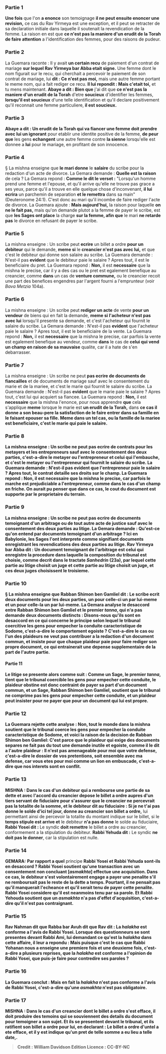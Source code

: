 
### Partie 1
<b>Une fois</b> que l'on <b>a enonce</b> son temoignage <b>il ne peut ensuite enoncer une revision,</b> ce cas du Rav Yirmeya est une exception, et il peut se retracter de sa declaration initiale dans laquelle il soutenait la revendication de la femme. La raison en est que <b>ce n'est pas la maniere d'un erudit de la Torah de faire attention</b> a l'identification des femmes, pour des raisons de pudeur.

### Partie 2
La Guemara raconte : Il y avait <b>un certain recu</b> de paiement d'un contrat de mariage <b>sur lequel Rav Yirmeya bar Abba etait signe.</b> Une femme dont le nom figurait sur le recu, qui cherchait a percevoir le paiement de son contrat de mariage, lui <b>dit : Ce n'est pas moi,</b> mais une autre femme portant le meme nom, qui a fait rediger ce recu. <b>Il lui repondit : Mais c'etait toi,</b> et tu mens maintenant. <b>Abaye a dit : Bien que</b> j'ai dit que <b>ce n'est pas la maniere d'un erudit de la Torah</b> d'etre <b>soucieux</b> d'identifier les femmes, <b>lorsqu'il est soucieux</b> d'une telle identification et qu'il declare positivement qu'il reconnait une femme particuliere, <b>il est soucieux.</b>

### Partie 3
<b>Abaye a dit : Un erudit de la Torah qui va fiancer une femme doit prendre avec lui un ignorant</b> pour etablir une identite positive de la femme, <b>de peur que</b> les gens <b>echangent</b> une autre femme contre <b>la sienne</b> lorsqu'elle est donnee a <b>lui</b> pour le mariage, en profitant de son innocence.

### Partie 4
§ La mishna enseigne que <b>le mari donne</b> le <b>salaire</b> du scribe pour la redaction d'un acte de divorce. La Gemara demande : <b>Quelle est la raison</b> de cela ? La Gemara repond : <b>Comme le dit le verset :</b> "Lorsqu'un homme prend une femme et l'epouse, et qu'il arrive qu'elle ne trouve pas grace a ses yeux, parce qu'il a trouve en elle quelque chose d'inconvenant, <b>il lui ecrira</b> un parchemin de separation <b>et le remettra</b> dans sa main" (Deuteronome 24:1). C'est donc au mari qu'il incombe de faire rediger l'acte de divorce. La Guemara ajoute : <b>Mais aujourd'hui,</b> la raison pour laquelle <b>on ne le fait pas,</b> mais qu'on demande plutot a la femme de payer le scribe, est que <b>les Sages ont place</b> la charge <b>sur la femme, afin que</b> le mari <b>ne retarde pas</b> le divorce en refusant de payer le scribe.

### Partie 5
La mishna enseigne : Un scribe peut <b>ecrire</b> un billet a ordre <b>pour un debiteur</b> qui le demande, <b>meme si</b> le <b>creancier n'est pas avec lui,</b> et que c'est le debiteur qui donne son salaire au scribe. La Guemara demande : N'est-il pas <b>evident</b> que le debiteur paie le salaire ? Apres tout, il est le beneficiaire du pret. La Guemara repond : <b>Non,</b> il est <b>necessaire</b> que la mishna le precise, car il y a des cas ou le pret est egalement benefique au creancier, comme <b>dans</b> un cas de <b>venture commune,</b> ou le creancier recoit une part des benefices engendres par l'argent fourni a l'emprunteur (voir <i>Bava Metzia</i> 104a).

### Partie 6
La mishna enseigne : Un scribe peut <b>rediger un acte</b> de vente <b>pour un vendeur</b> de biens qui en fait la demande, <b>meme si l'acheteur n'est pas avec lui</b> lorsqu'il presente sa demande, et c'est l'acheteur qui fournit le salaire du scribe. La Gemara demande : N'est-il pas <b>evident</b> que l'acheteur paie le salaire ? Apres tout, il est le beneficiaire de la vente. La Guemara repond : <b>Non,</b> il est <b>necessaire</b> que la mishna le precise, car parfois la vente est egalement benefique au vendeur, comme <b>dans</b> le cas de <b>celui qui vend un champ en raison de sa mauvaise</b> qualite, car il a hate de s'en debarrasser.

### Partie 7
La mishna enseigne : Un scribe ne peut <b>pas ecrire de documents de fiancailles</b> et de documents de mariage sauf avec le consentement du marie et de la mariee, et c'est le marie qui fournit le salaire du scribe. La Guemara demande : N'est-il pas <b>evident</b> que le marie paie le salaire ? Apres tout, c'est lui qui acquiert sa fiancee. La Guemara repond : <b>Non,</b> il est <b>necessaire</b> que la mishna l'enonce, pour nous apprendre <b>que</b> cela s'applique <b>meme</b> lorsque le marie est <b>un erudit de la Torah,</b> dans <b>ce cas <b>il donne a son beau-pere la satisfaction de le faire entrer dans sa famille</b> en le faisant epouser sa fille. Meme dans un tel cas, ou la famille de la mariee est beneficiaire, c'est le marie qui paie le salaire.

### Partie 8
La mishna enseigne : Un scribe ne peut <b>pas ecrire de contrats pour les metayers et les entrepreneurs</b> sauf avec le consentement des deux parties, c'est-a-dire le metayer ou l'entrepreneur et celui qui l'embauche, et c'est le metayer ou l'entrepreneur qui fournit le salaire du scribe. La Guemara demande : N'est-il pas <b>evident</b> que l'entrepreneur paie le salaire ? Apres tout, le contrat detaille ses droits sur le champ. La Guemara repond : <b>Non,</b> il est <b>necessaire</b> que la mishna le precise, car parfois le marche est prejudiciable a l'entrepreneur, comme <b>dans</b> le cas d'un <b>champ en friche</b>. On aurait pu penser que dans ce cas, le cout du document est supporte par le proprietaire du terrain.

### Partie 9
La mishna enseigne : Un scribe ne peut <b>pas ecrire de documents</b> temoignant d'un <b>arbitrage</b> ou de tout autre acte de justice <b>sauf avec le consentement des deux</b> parties au litige. La Gemara demande : <b>Qu'est-ce qu'on entend par <b>documents</b> temoignant d'un <b>arbitrage</b> ? Ici</b> en Babylonie, les Sages l'ont <b>interprete</b> comme signifiant <b>documents enregistrant les revendications</b> des deux parties au litige. <b>Rav Yirmeya bar Abba dit :</b> Un document temoignant de l'arbitrage est celui qui enregistre la procedure dans laquelle la composition du tribunal est choisie, comme decrit dans le tractate <i>Sanhedrin</i> (23a), par lequel <b>cette partie au litige <b>choisit un</b> juge <b>et cette</b> partie au litige <b>choisit un</b> juge, et ces deux juges choisissent le troisieme.

### Partie 10
§ La mishna enseigne que <b>Rabban Shimon ben Gamliel dit :</b> Le scribe <b>ecrit deux</b> documents <b>pour les deux</b> parties, un <b>pour celle-ci</b> un <b>par lui-meme et</b> un <b>pour celle-la</b> un <b>par lui-meme.</b> La Gemara analyse le desaccord entre Rabban Shimon ben Gamliel et le premier <i>tanna</i>, qui n'a pas demande deux documents distincts : <b>Disons-nous</b> qu'ils sont en <b>desaccord en ce qui concerne</b> le principe selon lequel le tribunal <b>coercitive</b> les gens pour empecher la <b>conduite</b> caracteristique <b>de Sodome,</b> c'est-a-dire le comportement egoiste ? C'est-a-dire le cas ou l'un des plaideurs ne veut pas contribuer a la redaction d'un document commun, et insiste pour que chaque plaideur paie pour faire rediger son propre document, ce qui entrainerait une depense supplementaire de la part de l'autre partie.

#### Partie 11
Le litige se presente alors comme suit : <b>Comme</b> un <b>Sage,</b> le premier <i>tanna</i>, <b>tient</b> que le tribunal <b>coercible</b> les gens pour empecher cette conduite, le plaideur obstine est donc contraint de payer sa part d'un document commun, <b>et</b> un <b>Sage,</b> Rabban Shimon ben Gamliel, <b>soutient</b> que le tribunal ne <b>comprime</b> pas les gens pour empecher cette conduite, et un plaideur peut insister pour ne payer que pour un document qui lui est propre.

### Partie 12
La Guemara rejette cette analyse : <b>Non, tout le monde</b> dans la mishna soutient que le tribunal <b>coerce</b> les gens pour empecher la conduite caracteristique de Sodome, <b>et voici la raison</b> de la decision <b>de Rabban Shimon ben Gamliel:</b> C'est parce que le plaideur qui exige des documents separes ne fait pas du tout une demande inutile et egoiste, <b>comme il le dit a</b> l'autre plaideur : <b>Il n'est pas amenageable pour moi que votre defense,</b> c'est-a-dire le dossier de vos pretentions, <b>soit ensemble avec ma defense, car vous etes pour moi comme un lion en embuscade,</b> c'est-a-dire que nos interets sont en conflit.

### Partie 13
<strong>MISHNA :</strong> Dans le cas d'un debiteur <b>qui a rembourse une partie de sa dette et</b> avec l'accord du creancier <b>depose</b> le billet a ordre aupres d'un tiers</b> servant de fiduciaire pour s'assurer que le creancier ne percevrait pas la totalite de la somme, <b>et</b> le debiteur <b>dit au</b> fiduciaire : <b>Si je ne t'ai pas donne</b> le solde <b>d'ici tel jour, donne</b> au creancier <b>son</b> billet a ordre,</b> lui permettant ainsi de percevoir la totalite du montant indique sur le billet, si le <b>temps stipule est arrive et</b> le debiteur <b>n'a pas donne</b> le solde au fiduciaire, <b>Rabbi Yosei dit : </b> Le syndic <b>doit remettre</b> le billet a ordre au creancier, conformement a la stipulation du debiteur. <b>Rabbi Yehuda dit :</b> Le syndic <b>ne doit pas le donner</b>, car la stipulation est nulle.

### Partie 14
<strong>GEMARA:</strong> <b>Par rapport a quel</b> principe <b>Rabbi Yosei et Rabbi Yehuda <b>sont-ils en desaccord ? Rabbi Yosei soutient</b> qu'une <b>transaction avec un consentement non concluant [<i>asmakhta</i>] effectue une acquisition.</b> Dans ce cas, le debiteur s'est volontairement engage a payer une penalite s'il ne remboursait pas le reste de la dette a temps. Pourtant, il ne pensait pas qu'il manquerait l'echeance et qu'il serait tenu de payer cette penalite. Rabbi Yosei considere qu'il est neanmoins tenu par sa parole. <b>Et Rabbi Yehouda soutient</b> que <b>un <i>asmakhta</i> n'a pas d'effet d'acquisition,</b> c'est-a-dire qu'il n'est pas contraignant.

### Partie 15
<b>Rav Nahman dit</b> que <b>Rabba bar Avuh dit</b> que <b>Rav dit :</b> La <b><i>halakha</i></b> est <b>conforme</b> a l'avis de <b>Rabbi Yosei. Lorsque</b> des questionneurs <b>se sont presentes devant Rabbi Ami,</b> lui demandant ce qu'est la <i>halakha</i> dans cette affaire, <b>il leur a repondu : Mais puisque</b> c'est le cas <b>que Rabbi Yohanan nous a enseigne une premiere fois et une deuxieme</b> fois, c'est-a-dire a plusieurs reprises, que la <b><i>halakha</i></b> est <b>conforme</b> a l'opinion de <b>Rabbi Yosei, que puis-je faire</b> pour contredire ses paroles ?

### Partie 16
La Guemara conclut : <b>Mais</b> en fait la <b><i>halakha</i></b> n'est <b>pas conforme</b> a l'avis de <b>Rabbi Yosei,</b> c'est-a-dire qu'une <i>asmakhta</i> n'est pas obligatoire.

### Partie 17
<strong>MISHNA :</strong> Dans le cas d'un creancier <b>dont le billet a ordre s'est efface,</b> il doit <b>produire des temoins</b> qui se souviennent des details du document pour temoigner <b>a son sujet. Et</b> ils <b>se presentent devant le tribunal, et ils ratifient</b> son billet a ordre <b>pour lui,</b> en declarant : Le <b>billet a ordre d'untel a ete efface,</b> et il y est indique qu'un pret de telle somme a eu lieu <b>a telle date,</b>.

>Credit : William Davidson Edition
>Licence : CC-BY-NC